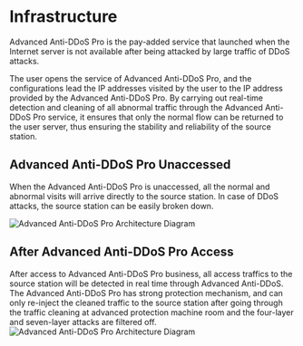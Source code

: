 # Infrastructure

Advanced Anti-DDoS Pro is the pay-added service that launched when the Internet server is not available after being attacked by large traffic of DDoS attacks.

The user opens the service of Advanced Anti-DDoS Pro, and the configurations lead the IP addresses visited by the user to the IP address provided by the Advanced Anti-DDoS Pro. By carrying out real-time detection and cleaning of all abnormal traffic through the Advanced Anti-DDoS Pro service, it ensures that only the normal flow can be returned to the user server, thus ensuring the stability and reliability of the source station.

## Advanced Anti-DDoS Pro Unaccessed
When the Advanced Anti-DDoS Pro is unaccessed, all the normal and abnormal visits will arrive directly to the source station. In case of DDoS attacks, the source station can be easily broken down.

![Advanced Anti-DDoS Pro Architecture Diagram](https://github.com/jdcloudcom/cn/blob/edit/image/Advanced%20Anti-DDoS/ipant%20002.png)

## After Advanced Anti-DDoS Pro Access
After access to Advanced Anti-DDoS Pro business, all access traffics to the source station will be detected in real time through Advanced Anti-DDoS. The Advanced Anti-DDoS Pro has strong protection mechanism, and can only re-inject the cleaned traffic to the source station after going through the traffic cleaning at advanced protection machine room and the four-layer and seven-layer attacks are filtered off.
![Advanced Anti-DDoS Pro Architecture Diagram](https://github.com/jdcloudcom/cn/blob/edit/image/Advanced%20Anti-DDoS/ipant%20001.png)

